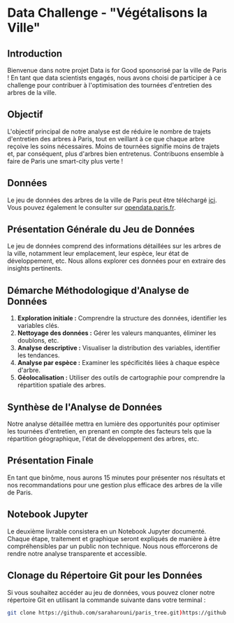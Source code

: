 # Data Challenge - "Végétalisons la Ville"

## Introduction
Bienvenue dans notre projet Data is for Good sponsorisé par la ville de Paris ! En tant que data scientists engagés, nous avons choisi de participer à ce challenge pour contribuer à l'optimisation des tournées d'entretien des arbres de la ville.

## Objectif
L'objectif principal de notre analyse est de réduire le nombre de trajets d'entretien des arbres à Paris, tout en veillant à ce que chaque arbre reçoive les soins nécessaires. Moins de tournées signifie moins de trajets et, par conséquent, plus d'arbres bien entretenus. Contribuons ensemble à faire de Paris une smart-city plus verte !

## Données
Le jeu de données des arbres de la ville de Paris peut être téléchargé [ici](lien_vers_les_donnees). Vous pouvez également le consulter sur [opendata.paris.fr](lien_vers_opendata).

## Présentation Générale du Jeu de Données
Le jeu de données comprend des informations détaillées sur les arbres de la ville, notamment leur emplacement, leur espèce, leur état de développement, etc. Nous allons explorer ces données pour en extraire des insights pertinents.

## Démarche Méthodologique d'Analyse de Données
1. **Exploration initiale :** Comprendre la structure des données, identifier les variables clés.
2. **Nettoyage des données :** Gérer les valeurs manquantes, éliminer les doublons, etc.
3. **Analyse descriptive :** Visualiser la distribution des variables, identifier les tendances.
4. **Analyse par espèce :** Examiner les spécificités liées à chaque espèce d'arbre.
5. **Géolocalisation :** Utiliser des outils de cartographie pour comprendre la répartition spatiale des arbres.

## Synthèse de l'Analyse de Données
Notre analyse détaillée mettra en lumière des opportunités pour optimiser les tournées d'entretien, en prenant en compte des facteurs tels que la répartition géographique, l'état de développement des arbres, etc.

## Présentation Finale
En tant que binôme, nous aurons 15 minutes pour présenter nos résultats et nos recommandations pour une gestion plus efficace des arbres de la ville de Paris.

## Notebook Jupyter
Le deuxième livrable consistera en un Notebook Jupyter documenté. Chaque étape, traitement et graphique seront expliqués de manière à être compréhensibles par un public non technique. Nous nous efforcerons de rendre notre analyse transparente et accessible.

## Clonage du Répertoire Git pour les Données
Si vous souhaitez accéder au jeu de données, vous pouvez cloner notre répertoire Git en utilisant la commande suivante dans votre terminal :
```bash
git clone https://github.com/saraharouni/paris_tree.git)https://github.com/saraharouni/paris_tree.git
